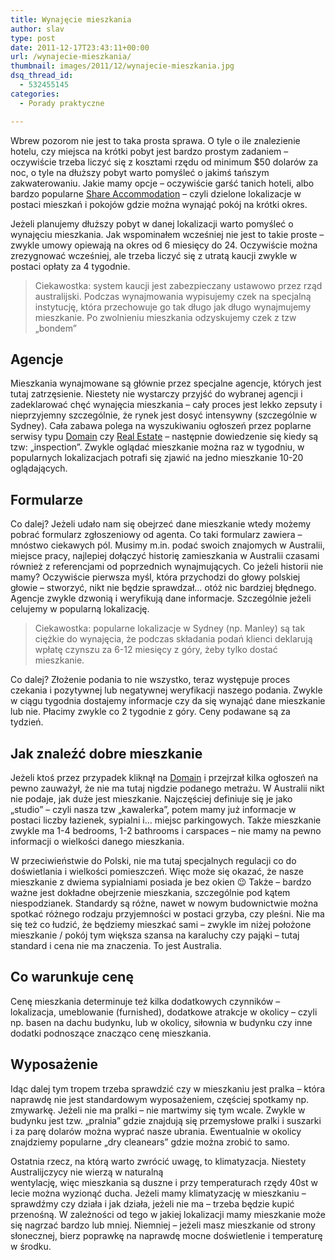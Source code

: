 ```yaml
---
title: Wynajęcie mieszkania
author: slav
type: post
date: 2011-12-17T23:43:11+00:00
url: /wynajecie-mieszkania/
thumbnail: images/2011/12/wynajecie-mieszkania.jpg
dsq_thread_id:
  - 532455145
categories:
  - Porady praktyczne

---
```

Wbrew pozorom nie jest to taka prosta sprawa. O tyle o ile znalezienie hotelu, czy miejsca na krótki pobyt jest bardzo prostym zadaniem &#8211; oczywiście trzeba liczyć się z kosztami rzędu od minimum $50 dolarów za noc, o tyle na dłuższy pobyt warto pomyśleć o jakimś tańszym zakwaterowaniu. Jakie mamy opcje &#8211; oczywiście garść tanich hoteli, albo bardzo popularne [Share Accommodation](http://goo.gl/tQdHk) &#8211; czyli dzielone lokalizacje w postaci mieszkań i pokojów gdzie można wynająć pokój na krótki okres.

<!--more-->

Jeżeli planujemy dłuższy pobyt w danej lokalizacji warto pomyśleć o wynajęciu mieszkania. Jak wspominałem wcześniej nie jest to takie proste &#8211; zwykle umowy opiewają na okres od 6 miesięcy do 24. Oczywiście można zrezygnować wcześniej, ale trzeba liczyć się z utratą kaucji zwykle w postaci opłaty za 4 tygodnie.

> Ciekawostka: system kaucji jest zabezpieczany ustawowo przez rząd australijski. Podczas wynajmowania wypisujemy czek na specjalną instytucję, która przechowuje go tak długo jak długo wynajmujemy mieszkanie. Po zwolnieniu mieszkania odzyskujemy czek z tzw &#8222;bondem&#8221;

## Agencje
Mieszkania wynajmowane są głównie przez specjalne agencje, których jest tutaj zatrzęsienie. Niestety nie wystarczy przyjść do wybranej agencji i zadeklarować chęć wynajęcia mieszkania &#8211; cały proces jest lekko zepsuty i nieprzyjemny szczególnie, że rynek jest dosyć intensywny (szczególnie w Sydney). Cała zabawa polega na wyszukiwaniu ogłoszeń przez poplarne serwisy typu [Domain](http://www.domain.com.au/) czy [Real Estate](http://www.realestate.com.au/) &#8211; następnie dowiedzenie się kiedy są tzw: &#8222;inspection&#8221;. Zwykle oglądać mieszkanie można raz w tygodniu, w popularnych lokalizacjach potrafi się zjawić na jedno mieszkanie 10-20 oglądających.

## Formularze
Co dalej? Jeżeli udało nam się obejrzeć dane mieszkanie wtedy możemy pobrać formularz zgłoszeniowy od agenta. Co taki formularz zawiera &#8211; mnóstwo ciekawych pól. Musimy m.in. podać swoich znajomych w Australii, miejsce pracy, najlepiej dołączyć historię zamieszkania w Australii czasami również z referencjami od poprzednich wynajmujących. Co jeżeli historii nie mamy? Oczywiście pierwsza myśl, która przychodzi do głowy polskiej głowie &#8211; stworzyć, nikt nie będzie sprawdzał&#8230; otóż nic bardziej błędnego. Agencje zwykle dzwonią i weryfikują dane informacje. Szczególnie jeżeli celujemy w popularną lokalizację.

> Ciekawostka: popularne lokalizacje w Sydney (np. Manley) są tak ciężkie do wynajęcia, że podczas składania podań klienci deklarują wpłatę czynszu za 6-12 miesięcy z góry, żeby tylko dostać mieszkanie.

Co dalej? Złożenie podania to nie wszystko, teraz występuje proces czekania i pozytywnej lub negatywnej weryfikacji naszego podania. Zwykle w ciągu tygodnia dostajemy informacje czy da się wynająć dane mieszkanie lub nie. Płacimy zwykle co 2 tygodnie z góry. Ceny podawane są za tydzień.

## Jak znaleźć dobre mieszkanie
Jeżeli ktoś przez przypadek kliknął na [Domain](https://domain.com.au) i przejrzał kilka ogłoszeń na pewno zauważył, że nie ma tutaj nigdzie podanego metrażu. W Australii nikt nie podaje, jak duże jest mieszkanie. Najczęściej definiuje się je jako &#8222;studio&#8221; &#8211; czyli nasza tzw &#8222;kawalerka&#8221;, potem mamy już informacje w postaci liczby łazienek, sypialni i&#8230; miejsc parkingowych. Także mieszkanie zwykle ma 1-4 bedrooms, 1-2 bathrooms i carspaces &#8211; nie mamy na pewno informacji o wielkości danego mieszkania.

W przeciwieństwie do Polski, nie ma tutaj specjalnych regulacji co do doświetlania i wielkości pomieszczeń. Więc może się okazać, że nasze mieszkanie z dwiema sypialniami posiada je bez okien 😉 Także &#8211; bardzo ważne jest dokładne obejrzenie mieszkania, szczególnie pod kątem niespodzianek. Standardy są różne, nawet w nowym budownictwie można spotkać różnego rodzaju przyjemności w postaci grzyba, czy pleśni. Nie ma się też co łudzić, że będziemy mieszkać sami &#8211; zwykle im niżej położone mieszkanie / pokój tym większa szansa na karaluchy czy pająki &#8211; tutaj standard i cena nie ma znaczenia. To jest Australia.

## Co warunkuje cenę
Cenę mieszkania determinuje też kilka dodatkowych czynników &#8211; lokalizacja, umeblowanie (furnished), dodatkowe atrakcje w okolicy &#8211; czyli np. basen na dachu budynku, lub w okolicy, siłownia w budynku czy inne dodatki podnoszące znacząco cenę mieszkania.

## Wyposażenie
Idąc dalej tym tropem trzeba sprawdzić czy w mieszkaniu jest pralka &#8211; która naprawdę nie jest standardowym wyposażeniem, częściej spotkamy np. zmywarkę. Jeżeli nie ma pralki &#8211; nie martwimy się tym wcale. Zwykle w budynku jest tzw. &#8222;pralnia&#8221; gdzie znajdują się przemysłowe pralki i suszarki i za parę dolarów można wyprać nasze ubrania. Ewentualnie w okolicy znajdziemy popularne &#8222;dry cleanears&#8221; gdzie można zrobić to samo.

Ostatnia rzecz, na którą warto zwrócić uwagę, to klimatyzacja. Niestety Australijczycy nie wierzą w naturalną  
wentylację, więc mieszkania są duszne i przy temperaturach rzędy 40st w lecie można wyzionąć ducha. Jeżeli mamy klimatyzację w mieszkaniu &#8211; sprawdźmy czy działa i jak działa, jeżeli nie ma &#8211; trzeba będzie kupić przenośną. W zależności od tego w jakiej lokalizacji mamy mieszkanie może się nagrzać bardzo lub mniej. Niemniej &#8211; jeżeli masz mieszkanie od strony słonecznej, bierz poprawkę na naprawdę mocne doświetlenie i temperaturę w środku.
